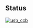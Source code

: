 ## Status

[![usb_ccb](https://catalog.flipperzero.one/application/usb_ccb/widget)](https://catalog.flipperzero.one/application/usb_ccb/page)